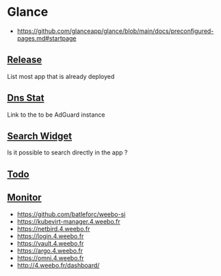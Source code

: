 # Glance

- <https://github.com/glanceapp/glance/blob/main/docs/preconfigured-pages.md#startpage>

## [Release](https://github.com/glanceapp/glance/blob/main/docs/configuration.md#releases)

List most app that is already deployed

## [Dns Stat](https://github.com/glanceapp/glance/blob/main/docs/configuration.md#dns-stats)

Link to the to be AdGuard instance

## [Search Widget](https://github.com/glanceapp/glance/blob/main/docs/configuration.md#search-widget)

Is it possible to search directly in the app ?

## [Todo](https://github.com/glanceapp/glance/blob/main/docs/configuration.md#todo)

## [Monitor](https://github.com/glanceapp/glance/blob/main/docs/configuration.md#monitor)

- <https://github.com/batleforc/weebo-si>
- <https://kubevirt-manager.4.weebo.fr>
- <https://netbird.4.weebo.fr>
- <https://login.4.weebo.fr>
- <https://vault.4.weebo.fr>
- <https://argo.4.weebo.fr>
- <https://omni.4.weebo.fr>
- <http://4.weebo.fr/dashboard/>
